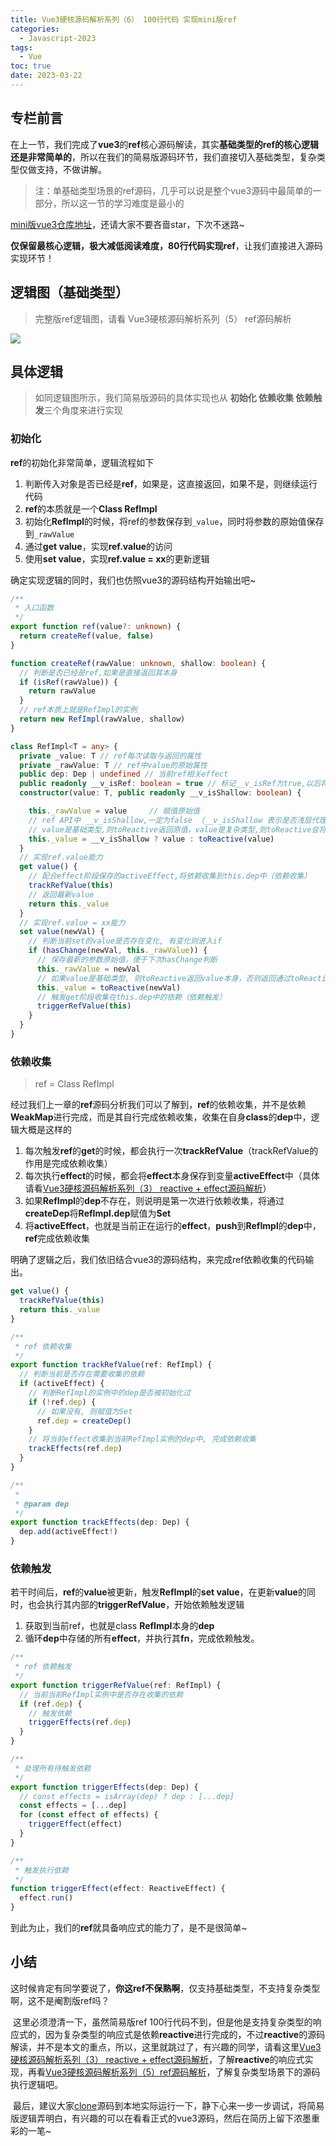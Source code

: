 ```yaml
---
title: Vue3硬核源码解析系列（6） 100行代码 实现mini版ref
categories:
  - Javascript-2023
tags:
  - Vue
toc: true
date: 2023-03-22
---
```


## 专栏前言

​	在上一节，我们完成了**vue3**的**ref**核心源码解读，其实**基础类型的ref的核心逻辑还是非常简单的**，所以在我们的简易版源码环节，我们直接切入基础类型，复杂类型仅做支持，不做讲解。

> 注：单基础类型场景的ref源码，几乎可以说是整个vue3源码中最简单的一部分，所以这一节的学习难度是最小的

[mini版vue3仓库地址](https://github.com/BlueDancers/vue3-mini/tree/ref)，还请大家不要吝啬star，下次不迷路~



**仅保留最核心逻辑，极大减低阅读难度，80行代码实现ref**，让我们直接进入源码实现环节！



## 逻辑图（基础类型）

> 完整版ref逻辑图，请看 Vue3硬核源码解析系列（5） ref源码解析

![](https://www.vkcyan.top/FjE3zqx5l7zpmv0is0_Fusim1mhf.png)





## 具体逻辑

> 如同逻辑图所示，我们简易版源码的具体实现也从 **初始化 依赖收集 依赖触发**三个角度来进行实现

### 初始化

**ref**的初始化非常简单，逻辑流程如下

1. 判断传入对象是否已经是**ref**，如果是，这直接返回，如果不是，则继续运行代码
2. **ref**的本质就是一个**Class RefImpl**
3. 初始化**RefImpl**的时候，将ref的参数保存到`_value`，同时将参数的原始值保存到`_rawValue`
4. 通过**get value**，实现**ref.value**的访问
5. 使用**set value**，实现**ref.value = xx**的更新逻辑

确定实现逻辑的同时，我们也仿照vue3的源码结构开始输出吧~

````ts
/**
 * 入口函数
 */
export function ref(value?: unknown) {
  return createRef(value, false)
}

function createRef(rawValue: unknown, shallow: boolean) {
  // 判断是否已经是ref,如果是直接返回其本身
  if (isRef(rawValue)) {
    return rawValue
  }
  // ref本质上就是RefImpl的实例
  return new RefImpl(rawValue, shallow)
}

class RefImpl<T = any> {
  private _value: T // ref每次读取与返回的属性
  private _rawValue: T // ref中value的原始属性
  public dep: Dep | undefined // 当前ref相关effect
  public readonly __v_isRef: boolean = true // 标记__v_isRef为true,以后将无法在通过isRef()的判断
  constructor(value: T, public readonly __v_isShallow: boolean) {

    this._rawValue = value     // 赋值原始值
    // ref API中 __v_isShallow,一定为false （__v_isShallow 表示是否浅层代理）
    // value是基础类型,则toReactive返回原值，value是复杂类型,则toReactive会将其处理成为reactive(proxy)再返回,这就意味着,此时的value是一个proxy
    this._value = __v_isShallow ? value : toReactive(value)
  }
  // 实现ref.value能力
  get value() {
    // 配合effect阶段保存的activeEffect,将依赖收集到this.dep中（依赖收集）
    trackRefValue(this)
    // 返回最新value
    return this._value
  }
  // 实现ref.value = xx能力
  set value(newVal) {
    // 判断当前set的value是否存在变化, 有变化则进入if
    if (hasChange(newVal, this._rawValue)) {
      // 保存最新的参数原始值，便于下次hasChange判断
      this._rawValue = newVal
      // 如果value是基础类型, 则toReactive返回value本身，否则返回通过toReactive生成的proxy
      this._value = toReactive(newVal)
      // 触发get阶段收集在this.dep中的依赖（依赖触发）
      triggerRefValue(this)
    }
  }
}
````

### 依赖收集

> ref = Class RefImpl

​	经过我们上一章的**ref**源码分析我们可以了解到，**ref**的依赖收集，并不是依赖**WeakMap**进行完成，而是其自行完成依赖收集，收集在自身**class**的**dep**中，逻辑大概是这样的

1. 每次触发**ref**的**get**的时候，都会执行一次**trackRefValue**（trackRefValue的作用是完成依赖收集）
2. 每次执行**effect**的时候，都会将**effect**本身保存到变量**activeEffect**中（具体请看[Vue3硬核源码解析系列（3） reactive + effect源码解析](https://juejin.cn/post/7202132390549553211)）
3. 如果**RefImpl**的**dep**不存在，则说明是第一次进行依赖收集，将通过**createDep**将**RefImpl.dep**赋值为**Set**
4. 将**activeEffect**，也就是当前正在运行的**effect**，**push**到**RefImpl**的**dep**中，**ref**完成依赖收集

明确了逻辑之后，我们依旧结合vue3的源码结构，来完成ref依赖收集的代码输出。

```ts
get value() {
  trackRefValue(this)
  return this._value
}

/**
 * ref 依赖收集
 */
export function trackRefValue(ref: RefImpl) {
  // 判断当前是否存在需要收集的依赖
  if (activeEffect) {
    // 判断RefImpl的实例中的dep是否被初始化过
    if (!ref.dep) {
      // 如果没有, 则赋值为Set
      ref.dep = createDep()
    }
    // 将当前effect收集到当前RefImpl实例的dep中, 完成依赖收集
    trackEffects(ref.dep)
  }
}

/**
 *
 * @param dep
 */
export function trackEffects(dep: Dep) {
  dep.add(activeEffect!)
}
```



### 依赖触发

若干时间后，**ref**的**value**被更新，触发**RefImpl**的**set value**，在更新**value**的同时，也会执行其内部的**triggerRefValue**，开始依赖触发逻辑

1. 获取到当前ref，也就是class **RefImpl**本身的**dep**
2. 循环**dep**中存储的所有**effect**，并执行其**fn**，完成依赖触发。

```ts
/**
 * ref 依赖触发
 */
export function triggerRefValue(ref: RefImpl) {
  // 当前当前RefImpl实例中是否存在收集的依赖
  if (ref.dep) {
    // 触发依赖
    triggerEffects(ref.dep)
  }
}

/**
 * 处理所有待触发依赖
 */
export function triggerEffects(dep: Dep) {
  // const effects = isArray(dep) ? dep : [...dep]
  const effects = [...dep]
  for (const effect of effects) {
    triggerEffect(effect)
  }
}

/**
 * 触发执行依赖
 */
function triggerEffect(effect: ReactiveEffect) {
  effect.run()
}
```

到此为止，我们的**ref**就具备响应式的能力了，是不是很简单~



## 小结

​	这时候肯定有同学要说了，**你这ref不保熟啊**，仅支持基础类型，不支持复杂类型啊，这不是阉割版ref吗？

​	这里必须澄清一下，虽然简易版ref 100行代码不到，但是他是支持复杂类型的响应式的，因为复杂类型的响应式是依赖**reactive**进行完成的，不过**reactive**的源码解读，并不是本文的重点，所以，这里就跳过了，有兴趣的同学，请看这里[Vue3硬核源码解析系列（3） reactive + effect源码解析](https://juejin.cn/post/7202132390549553211)，了解**reactive**的响应式实现，再看[Vue3硬核源码解析系列（5）ref源码解析](https://juejin.cn/post/7212910997778350136)，了解复杂类型场景下的源码执行逻辑吧。

​	最后，建议大家[clone](https://github.com/BlueDancers/vue3-mini/tree/ref)源码到本地实际运行一下，静下心来一步一步调试，将简易版逻辑弄明白，有兴趣的可以在看看正式的vue3源码，然后在简历上留下浓墨重彩的一笔~

